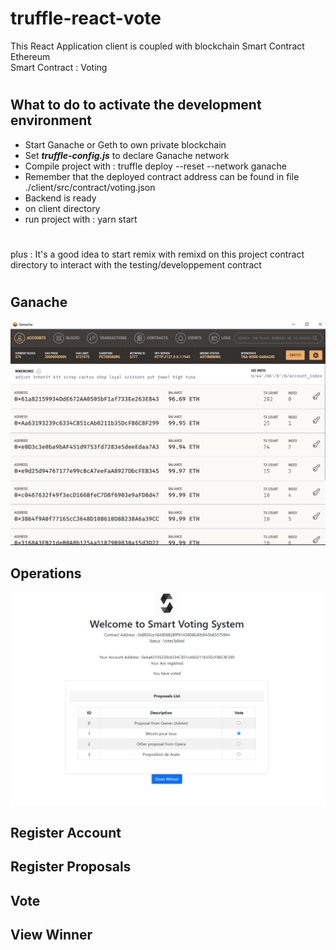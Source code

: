 # truffle-react-vote
This React Application client is coupled with blockchain Smart Contract Ethereum  
Smart Contract : Voting
# 

## What to do to activate the development environment
- Start Ganache or Geth to own private blockchain
- Set ***truffle-config.js*** to declare Ganache network
- Compile project with : truffle deploy --reset --network ganache
- Remember that the deployed contract address can be found in file ./client/src/contract/voting.json
- Backend is ready
- on client directory
- run project with : yarn start

# 
plus : It's a good idea to start remix with remixd on this project contract directory to interact with the testing/developpement contract

#
## Ganache ##

![Ganache](/images/ganache.png)

## Operations ##
![Ganache](/images/voting-1.png)

## Register Account ##

## Register Proposals ##

## Vote ##

## View Winner ##


